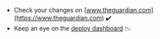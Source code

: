 -   Check your changes on [www.theguardian.com](https://www.theguardian.com) ✔️
-   Keep an eye on the [deploy dashboard](https://metrics.gutools.co.uk/d/jkMv3tS4k/dotcom-dashboard) 📉
